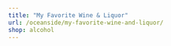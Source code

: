 ```yaml
---
title: "My Favorite Wine & Liquor"
url: /oceanside/my-favorite-wine-and-liquor/
shop: alcohol
---
```

